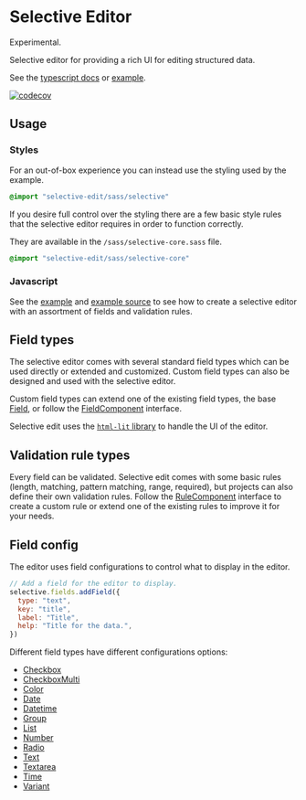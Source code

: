 # Selective Editor

Experimental.

Selective editor for providing a rich UI for editing structured data.

See the [typescript docs][tsdocs] or [example][example].

[![codecov](https://codecov.io/gh/blinkk/selective-edit/branch/main/graph/badge.svg?token=VdpVUcYr4n)](https://codecov.io/gh/blinkk/selective-edit)

## Usage

### Styles

For an out-of-box experience you can instead use the styling used by the example.

```sass
@import "selective-edit/sass/selective"
```

If you desire full control over the styling there are a few basic style rules
that the selective editor requires in order to function correctly.

They are available in the `/sass/selective-core.sass` file.

```sass
@import "selective-edit/sass/selective-core"
```

### Javascript

See the [example][example] and [example source][example_source] to see how to
create a selective editor with an assortment of fields and validation rules.

## Field types

The selective editor comes with several standard field types which can be used
directly or extended and customized. Custom field types can also be designed
and used with the selective editor.

Custom field types can extend one of the existing field types, the base
[Field][doc_Field], or follow the [FieldComponent][doc_FieldComponent] interface.

Selective edit uses the [`html-lit` library](https://lit-html.polymer-project.org/) to handle the UI of the editor.

## Validation rule types

Every field can be validated. Selective edit comes with some basic rules
(length, matching, pattern matching, range, required), but projects can also define
their own validation rules. Follow the [RuleComponent][doc_RuleComponent] interface to
create a custom rule or extend one of the existing rules to improve it for your needs.

## Field config

The editor uses field configurations to control what to display in the editor.

```js
// Add a field for the editor to display.
selective.fields.addField({
  type: "text",
  key: "title",
  label: "Title",
  help: "Title for the data.",
})
```

Different field types have different configurations options:

  - [Checkbox][doc_FieldConfig_CheckboxField]
  - [CheckboxMulti][doc_FieldConfig_CheckboxMultiField]
  - [Color][doc_FieldConfig_ColorField]
  - [Date][doc_FieldConfig_DateField]
  - [Datetime][doc_FieldConfig_DatetimeField]
  - [Group][doc_FieldConfig_GroupField]
  - [List][doc_FieldConfig_ListField]
  - [Number][doc_FieldConfig_NumberField]
  - [Radio][doc_FieldConfig_RadioField]
  - [Text][doc_FieldConfig_TextField]
  - [Textarea][doc_FieldConfig_TextareaField]
  - [Time][doc_FieldConfig_TimeField]
  - [Variant][doc_FieldConfig_VariantField]

[doc_Field]: https://blinkk.github.io/selective-edit/classes/selective_field.field.html
[doc_FieldConfig_CheckboxField]: https://blinkk.github.io/selective-edit/interfaces/selective_field_checkbox.checkboxfieldconfig.html
[doc_FieldConfig_CheckboxMultiField]: https://blinkk.github.io/selective-edit/interfaces/selective_field_checkboxmulti.checkboxmultifieldconfig.html
[doc_FieldConfig_ColorField]: https://blinkk.github.io/selective-edit/modules/selective_field_color.html#colorfieldconfig
[doc_FieldConfig_DateField]: https://blinkk.github.io/selective-edit/modules/selective_field_date.html#datefieldconfig
[doc_FieldConfig_DatetimeField]: https://blinkk.github.io/selective-edit/modules/selective_field_datetime.html#datetimefieldconfig
[doc_FieldConfig_GroupField]: https://blinkk.github.io/selective-edit/interfaces/selective_field_group.groupfieldconfig.html
[doc_FieldConfig_ListField]: https://blinkk.github.io/selective-edit/interfaces/selective_field_list.listfieldconfig.html
[doc_FieldConfig_NumberField]: https://blinkk.github.io/selective-edit/interfaces/selective_field_number.numberfieldconfig.html
[doc_FieldConfig_RadioField]: https://blinkk.github.io/selective-edit/interfaces/selective_field_radio.radiofieldconfig.html
[doc_FieldConfig_TextField]: https://blinkk.github.io/selective-edit/interfaces/selective_field_text.textfieldconfig.html
[doc_FieldConfig_TextareaField]: https://blinkk.github.io/selective-edit/interfaces/selective_field_textarea.textareafieldconfig.html
[doc_FieldConfig_TimeField]: https://blinkk.github.io/selective-edit/modules/selective_field_time.html#timefieldconfig
[doc_FieldConfig_VariantField]: https://blinkk.github.io/selective-edit/interfaces/selective_field_variant.variantfieldconfig.html
[doc_FieldComponent]: https://blinkk.github.io/selective-edit/interfaces/selective_field.fieldcomponent.html
[doc_RuleComponent]: https://blinkk.github.io/selective-edit/interfaces/selective_validationrules.rulecomponent.html
[example]: https://blinkk.github.io/selective-edit/example/
[example_source]: https://github.com/blinkk/selective-edit/blob/main/src/example/example.ts
[tsdocs]: https://blinkk.github.io/selective-edit/

